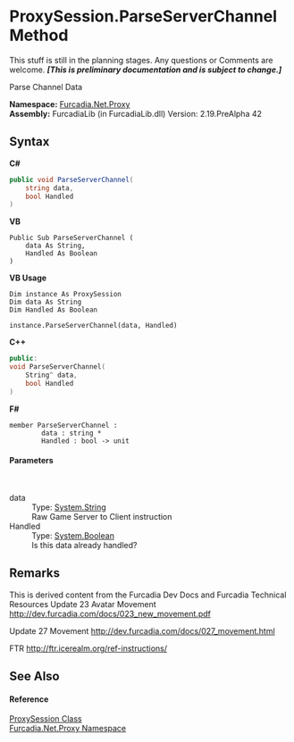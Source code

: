 # ProxySession.ParseServerChannel Method 
This stuff is still in the planning stages. Any questions or Comments are welcome. _**\[This is preliminary documentation and is subject to change.\]**_

Parse Channel Data

**Namespace:**&nbsp;<a href="N_Furcadia_Net_Proxy">Furcadia.Net.Proxy</a><br />**Assembly:**&nbsp;FurcadiaLib (in FurcadiaLib.dll) Version: 2.19.PreAlpha 42

## Syntax

**C#**<br />
``` C#
public void ParseServerChannel(
	string data,
	bool Handled
)
```

**VB**<br />
``` VB
Public Sub ParseServerChannel ( 
	data As String,
	Handled As Boolean
)
```

**VB Usage**<br />
``` VB Usage
Dim instance As ProxySession
Dim data As String
Dim Handled As Boolean

instance.ParseServerChannel(data, Handled)
```

**C++**<br />
``` C++
public:
void ParseServerChannel(
	String^ data, 
	bool Handled
)
```

**F#**<br />
``` F#
member ParseServerChannel : 
        data : string * 
        Handled : bool -> unit 

```


#### Parameters
&nbsp;<dl><dt>data</dt><dd>Type: <a href="http://msdn2.microsoft.com/en-us/library/s1wwdcbf" target="_blank">System.String</a><br />Raw Game Server to Client instruction</dd><dt>Handled</dt><dd>Type: <a href="http://msdn2.microsoft.com/en-us/library/a28wyd50" target="_blank">System.Boolean</a><br />Is this data already handled?</dd></dl>

## Remarks
This is derived content from the Furcadia Dev Docs and Furcadia Technical Resources 
Update 23 Avatar Movement http://dev.furcadia.com/docs/023_new_movement.pdf

Update 27 Movement http://dev.furcadia.com/docs/027_movement.html

FTR http://ftr.icerealm.org/ref-instructions/


## See Also


#### Reference
<a href="T_Furcadia_Net_Proxy_ProxySession">ProxySession Class</a><br /><a href="N_Furcadia_Net_Proxy">Furcadia.Net.Proxy Namespace</a><br />